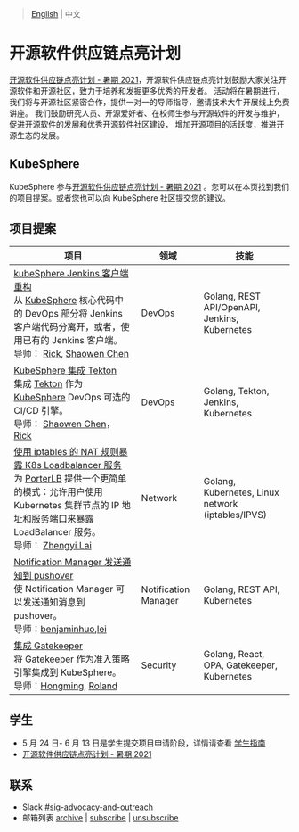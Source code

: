 
>  [English](README.md)  | 中文

# 开源软件供应链点亮计划
[开源软件供应链点亮计划 - 暑期 2021](https://summer.iscas.ac.cn)，开源软件供应链点亮计划鼓励大家关注开源软件和开源社区，致力于培养和发掘更多优秀的开发者。
活动将在暑期进行，我们将与开源社区紧密合作，提供一对一的导师指导，邀请技术大牛开展线上免费讲座。
我们鼓励研究人员、开源爱好者、在校师生参与开源软件的开发与维护，促进开源软件的发展和优秀开源软件社区建设，
增加开源项目的活跃度，推进开源生态的发展。

## KubeSphere

KubeSphere 参与[开源软件供应链点亮计划 - 暑期 2021](https://summer.iscas.ac.cn/#/org/projectlist) 。您可以在本页找到我们的项目提案。或者您也可以向 KubeSphere 社区提交您的建议。

## 项目提案

| 项目 | 领域 | 技能 |
| --- | --- | --- |
| [kubeSphere Jenkins 客户端重构](kubeSphere-jenkins-client-refactor_zh-CN.md) <br/>从 [KubeSphere](https://github.com/kubesphere/kubesphere/) 核心代码中的 DevOps 部分将 Jenkins 客户端代码分离开，或者，使用已有的 Jenkins 客户端。<br/>导师： [Rick](https://github.com/LinuxSuRen/), [Shaowen Chen](https://github.com/shaowenchen/) | DevOps | Golang, REST API/OpenAPI, Jenkins, Kubernetes |
| [KubeSphere 集成 Tekton](kubeSphere-tekton-integration_zh-CN.md) <br/>集成 [Tekton](https://github.com/tektoncd/pipeline) 作为 [KubeSphere](https://github.com/kubesphere/kubesphere/) DevOps 可选的 CI/CD 引擎。 <br/>导师： [Shaowen Chen](https://github.com/shaowenchen/)，[Rick](https://github.com/LinuxSuRen/) | DevOps | Golang, Tekton, Jenkins, Kubernetes |
| [使用 iptables 的 NAT 规则暴露 K8s Loadbalancer 服务](expose-loadbalancer-services-using-iptables-nat-rules_zh-CN.md) <br/>为 [PorterLB](https://porterlb.io/) 提供一个更简单的模式：允许用户使用 Kubernetes 集群节点的 IP 地址和服务端口来暴露 LoadBalancer 服务。 <br/>导师： [Zhengyi Lai](https://github.com/zheng1) | Network              | Golang, Kubernetes, Linux network (iptables/IPVS) |
| [Notification Manager 发送通知到 pushover](support-send-notifications-to-pushover_zh-CN.md)<br/>使 Notification Manager 可以发送通知消息到 pushover。<br/>导师：[benjaminhuo](https://github.com/benjaminhuo),[lei](https://github.com/wanjunlei) | Notification Manager | Golang, REST API, Kubernetes                          |
| [集成 Gatekeeper](kubesphere-gatekeeper-integration.md) <br/>将 Gatekeeper 作为准入策略引擎集成到 KubeSphere。<br/>导师：[Hongming](https://github.com/wansir/), [Roland](https://github.com/rolandma1986/)| Security | Golang, React, OPA, Gatekeeper, Kubernetes |

## 学生

* 5 月 24 日- 6 月 13 日是学生提交项目申请阶段，详情请查看 [学生指南](https://summer.iscas.ac.cn/help/student/)
* [开源软件供应链点亮计划 - 暑期 2021](https://summer.iscas.ac.cn/)

## 联系

- Slack [#sig-advocacy-and-outreach](https://kubesphere.slack.com/messages/sig-advocacy-and-outreach)
- 邮箱列表 [archive](https://groups.google.com/group/kubesphere-sig-advocacy-and-outreach/topics) | [subscribe](mailto:kubesphere-sig-advocacy-and-outreach+subscribe@googlegroups.com) | [unsubscribe](mailto:kubesphere-sig-advocacy-and-outreach+unsubscribe@googlegroups.com)

